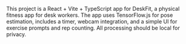 <!-- Use this file to provide workspace-specific custom instructions to Copilot. For more details, visit https://code.visualstudio.com/docs/copilot/copilot-customization#_use-a-githubcopilotinstructionsmd-file -->

This project is a React + Vite + TypeScript app for DeskFit, a physical fitness app for desk workers. The app uses TensorFlow.js for pose estimation, includes a timer, webcam integration, and a simple UI for exercise prompts and rep counting. All processing should be local for privacy.
